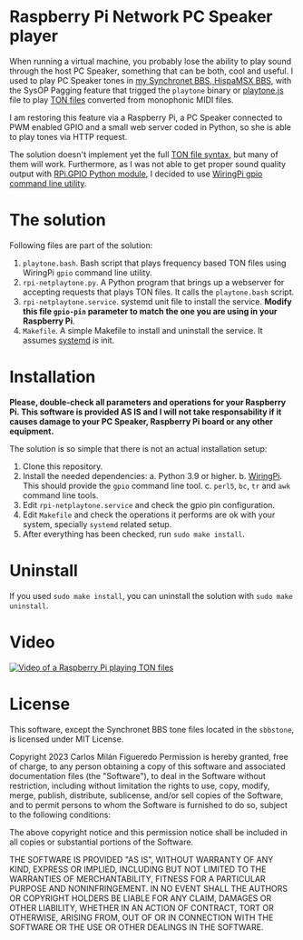 # Raspberry Pi Network PC Speaker player
When running a virtual machine, you probably lose the ability to play sound through the host PC Speaker, something that can be both, cool and useful. I used to play PC Speaker tones in [my Synchronet BBS, HispaMSX BBS](https://bbs.hispamsx.org), with the SysOP Pagging feature that trigged the `playtone` binary or [playtone.js](https://gitlab.synchro.net/main/sbbs/-/blob/master/exec/playtone.js?ref_type=heads) file to play [TON files](https://gitlab.synchro.net/main/sbbs/-/tree/master/exec/tone?ref_type=heads) converted from monophonic MIDI files.

I am restoring this feature via a Raspberry Pi, a PC Speaker connected to PWM enabled GPIO and a small web server coded in Python, so she is able to play tones via HTTP request.

The solution doesn't implement yet the full [TON file syntax](https://gitlab.synchro.net/main/sbbs/-/blob/master/exec/tone/example.ton?ref_type=heads), but many of them will work. Furthermore, as I was not able to get proper sound quality output with [RPi.GPIO Python module](https://pypi.org/project/RPi.GPIO/), I decided to use [WiringPi gpio command line utility](https://github.com/WiringPi/WiringPi).

# The solution
Following files are part of the solution:

  1. `playtone.bash`. Bash script that plays frequency based TON files using WiringPi `gpio` command line utility.
  2. `rpi-netplaytone.py`. A Python program that brings up a webserver for accepting requests that plays TON files. It calls the `playtone.bash` script.
  3. `rpi-netplaytone.service`. systemd unit file to install the service. **Modify this file `gpio-pin` parameter to match the one you are using in your Raspberry Pi**.
  4. `Makefile`. A simple Makefile to install and uninstall the service. It assumes [systemd](https://systemd.io/) is init.

# Installation
**Please, double-check all parameters and operations for your Raspberry Pi. This software is provided AS IS and I will not take responsability if it causes damage to your PC Speaker, Raspberry Pi board or any other equipment.**

The solution is so simple that there is not an actual installation setup:

  1. Clone this repository.
  2. Install the needed dependencies:
    a. Python 3.9 or higher.
    b. [WiringPi](https://github.com/WiringPi/WiringPi). This should provide the `gpio` command line tool.
    c. `perl5`, `bc`, `tr` and `awk` command line tools.
  3. Edit `rpi-netplaytone.service` and check the gpio pin configuration.
  4. Edit `Makefile` and check the operations it performs are ok with your system, specially `systemd` related setup.
  5. After everything has been checked, run `sudo make install`.

# Uninstall
If you used `sudo make install`, you can uninstall the solution with `sudo make uninstall`.

# Video
[![Video of a Raspberry Pi playing TON files](https://img.youtube.com/vi/6jjUNOervsY/0.jpg)](https://www.youtube.com/watch?v=6jjUNOervsY)

# License
This software, except the Synchronet BBS tone files located in the `sbbstone`, is licensed under MIT License.

Copyright 2023 Carlos Milán Figueredo
Permission is hereby granted, free of charge, to any person obtaining a copy of this software and associated documentation files (the "Software"), to deal in the Software without restriction, including without limitation the rights to use, copy, modify, merge, publish, distribute, sublicense, and/or sell copies of the Software, and to permit persons to whom the Software is furnished to do so, subject to the following conditions:

The above copyright notice and this permission notice shall be included in all copies or substantial portions of the Software.

THE SOFTWARE IS PROVIDED "AS IS", WITHOUT WARRANTY OF ANY KIND, EXPRESS OR IMPLIED, INCLUDING BUT NOT LIMITED TO THE WARRANTIES OF MERCHANTABILITY, FITNESS FOR A PARTICULAR PURPOSE AND NONINFRINGEMENT. IN NO EVENT SHALL THE AUTHORS OR COPYRIGHT HOLDERS BE LIABLE FOR ANY CLAIM, DAMAGES OR OTHER LIABILITY, WHETHER IN AN ACTION OF CONTRACT, TORT OR OTHERWISE, ARISING FROM, OUT OF OR IN CONNECTION WITH THE SOFTWARE OR THE USE OR OTHER DEALINGS IN THE SOFTWARE.
